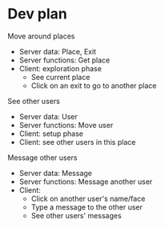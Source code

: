 # Dev plan

Move around places
-   Server data: Place, Exit
-   Server functions: Get place
-   Client: exploration phase
    -   See current place
    -   Click on an exit to go to another place

See other users
-   Server data: User
-   Server functions: Move user
-   Client: setup phase
-   Client: see other users in this place

Message other users
-   Server data: Message
-   Server functions: Message another user
-   Client:
    -   Click on another user's name/face
    -   Type a message to the other user
    -   See other users' messages